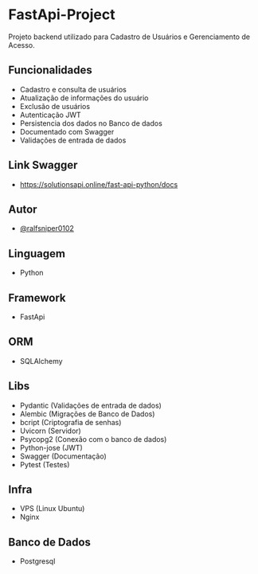 # FastApi-Project 

Projeto backend utilizado para Cadastro de Usuários e Gerenciamento de Acesso.

## Funcionalidades
- Cadastro e consulta de usuários
- Atualização de informações do usuário
- Exclusão de usuários
- Autenticação JWT
- Persistencia dos dados no Banco de dados
- Documentado com Swagger
- Validações de entrada de dados
 
## Link Swagger
- https://solutionsapi.online/fast-api-python/docs

## Autor
- [@ralfsniper0102](https://www.github.com/ralfsniper0102)

## Linguagem
- Python

## Framework
- FastApi

## ORM
- SQLAlchemy

## Libs
- Pydantic (Validações de entrada de dados)
- Alembic (Migrações de Banco de Dados)
- bcript (Criptografia de senhas)
- Uvicorn (Servidor)
- Psycopg2 (Conexão com o banco de dados)
- Python-jose (JWT)
- Swagger (Documentação)
- Pytest (Testes)

## Infra
- VPS (Linux Ubuntu)
- Nginx

## Banco de Dados
- Postgresql

